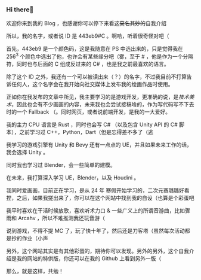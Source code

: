### Hi there👋

欢迎你来到我的 Blog ，也感谢你可以停下来看这~~莫名其妙的~~自我介绍

所以，我的名字，或者说 ID 是 443eb9#C 。啊哈，听着很奇怪对吧（

首先，443eb9 是一个颜色码，这是我随意在 PS 中选出来的，只是觉得我在 $256^3$ 个颜色中选出了他，也许会有某些缘分吧（雾，至于 # ，他是作为一个分隔符，同时也与后面的 C 组成反过来的 C# ，也是我之前最喜欢的语言。

除了这个 ID 之外，我还有一个可以被读出来（？）的名字，不过我目前不打算告诉任何人，这个名字会在我开始向社交媒体上发布我的绘画作品时使用。

正如你在我发布的文章中所见，我主要学习的是游戏开发，更准确的说，是*技术美术*，因此也会有不少画画的内容，未来我也会尝试接稿啥的，作为写代码写不下去时的一个 Fallback （。同时网页，或者说前端开发，是我的一大爱好。

我的主力 CPU 语言是 Rust ，同时也会写 C# （以及包含 Unity API 的 C# 脚本），之前学习过 C++，Python，Dart（但是忘得差不多了（逃

我学习的游戏引擎有 Unity 和 Bevy 还有一点点的 UE，并且如果未来工作的话，我会选择 Unity 。

同时我也学习过 Blender，会一些简单的建模。

在未来，我打算深入学习 UE，Blender，以及 Houdini 。

我同时爱画画，目前正在学习，是从 24 年 寒假开始学习的，二次元赛璐璐好看捏，之后，如果我搓出来了，你可以在这个网站中找到我的自设（也算是个彩蛋吧

我平时喜欢在干活时候放歌，喜欢听术力口 & 一些广义上的所谓音游曲，比如骤雨和 Arcahv ，所以不难推测我还玩音游（

说到游戏，不得不提 MC 了，玩了快十年了，然后还是刀客塔（虽然每次活动都是抄的作业（小声

另外，这个网站其实是有其他彩蛋的，期待你可以发现。另外的另外，这个自我介绍是我的网站的特供版，你还可以在我的 Github 上看到另外一版（

那么，就是这样，共勉！
